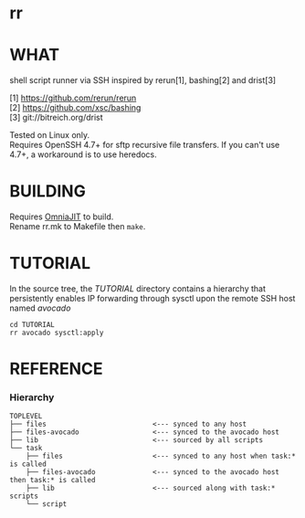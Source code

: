 # rr

# WHAT

shell script runner via SSH inspired by rerun[1], bashing[2] and drist[3]

[1] https://github.com/rerun/rerun  
[2] https://github.com/xsc/bashing  
[3] git://bitreich.org/drist  

Tested on Linux only.  
Requires OpenSSH 4.7+ for sftp recursive file transfers. If you can't use 4.7+, a workaround is to use heredocs.

# BUILDING

Requires [OmniaJIT](https://github.com/tongson/OmniaJIT/) to build.  
Rename rr.mk to Makefile then `make`.


# TUTORIAL

In the source tree, the *TUTORIAL* directory contains a hierarchy that persistently enables IP forwarding through sysctl upon the remote SSH host named *avocado*

    cd TUTORIAL
    rr avocado sysctl:apply


# REFERENCE

### Hierarchy

    TOPLEVEL
    ├── files                          <--- synced to any host
    ├── files-avocado                  <--- synced to the avocado host
    ├── lib                            <--- sourced by all scripts
    └── task
        ├── files                      <--- synced to any host when task:* is called
        ├── files-avocado              <--- synced to the avocado host then task:* is called
        ├── lib                        <--- sourced along with task:* scripts
        └── script

